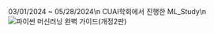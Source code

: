 03/01/2024 ~ 05/28/2024\n
CUAI학회에서 진행한 ML_Study\n
![파이썬 머신러닝 완벽 가이드(개정2판)]("[https://wikibook.co.kr/images/cover/l/9791158393229.jpg](https://image.yes24.com/goods/108824557/XL)") 
